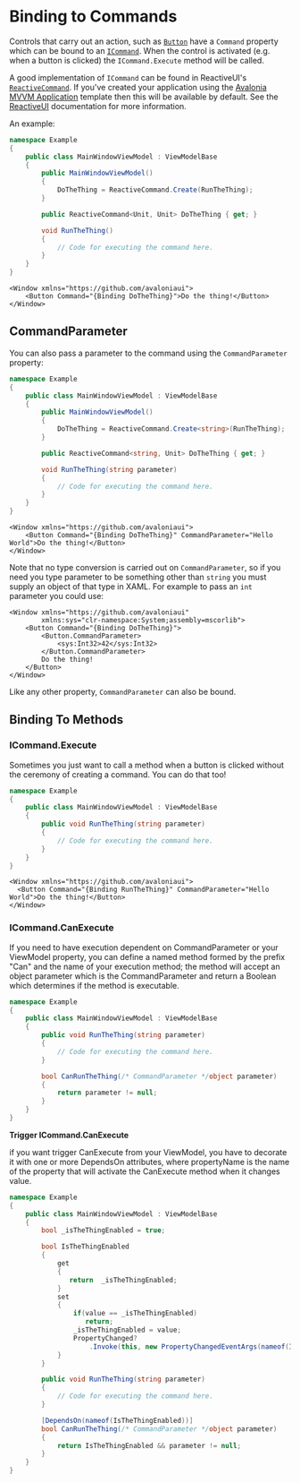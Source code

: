# Binding to Commands

Controls that carry out an action, such as [`Button`](http://reference.avaloniaui.net/api/Avalonia.Controls/Button/4AAA993D) have a `Command` property which can be bound to an [`ICommand`](https://docs.microsoft.com/en-gb/dotnet/api/system.windows.input.icommand?view=netstandard-2.0). When the control is activated \(e.g. when a button is clicked\) the `ICommand.Execute` method will be called.

A good implementation of `ICommand` can be found in ReactiveUI's [`ReactiveCommand`](https://reactiveui.net/docs/handbook/commands/). If you've created your application using the [Avalonia MVVM Application](https://docs.avaloniaui.net/tutorials/todo-list-app/creating-a-new-project#net-core-cli) template then this will be available by default. See the [ReactiveUI](https://reactiveui.net/docs/handbook/commands/) documentation for more information.

An example:

```csharp
namespace Example
{
    public class MainWindowViewModel : ViewModelBase
    {
        public MainWindowViewModel()
        {
            DoTheThing = ReactiveCommand.Create(RunTheThing);
        }

        public ReactiveCommand<Unit, Unit> DoTheThing { get; }

        void RunTheThing()
        {
            // Code for executing the command here.
        }
    }
}
```

```markup
<Window xmlns="https://github.com/avaloniaui">
    <Button Command="{Binding DoTheThing}">Do the thing!</Button>
</Window>
```

## CommandParameter <a id="commandparameter"></a>

You can also pass a parameter to the command using the `CommandParameter` property:

```csharp
namespace Example
{
    public class MainWindowViewModel : ViewModelBase
    {
        public MainWindowViewModel()
        {
            DoTheThing = ReactiveCommand.Create<string>(RunTheThing);
        }

        public ReactiveCommand<string, Unit> DoTheThing { get; }

        void RunTheThing(string parameter)
        {
            // Code for executing the command here.
        }
    }
}
```

```text
<Window xmlns="https://github.com/avaloniaui">
    <Button Command="{Binding DoTheThing}" CommandParameter="Hello World">Do the thing!</Button>
</Window>
```

Note that no type conversion is carried out on `CommandParameter`, so if you need you type parameter to be something other than `string` you must supply an object of that type in XAML. For example to pass an `int` parameter you could use:

```markup
<Window xmlns="https://github.com/avaloniaui"
        xmlns:sys="clr-namespace:System;assembly=mscorlib">
    <Button Command="{Binding DoTheThing}">
        <Button.CommandParameter>
            <sys:Int32>42</sys:Int32>
        </Button.CommandParameter>
        Do the thing!
    </Button>
</Window>
```

Like any other property, `CommandParameter` can also be bound.

## Binding To Methods <a id="binding-to-methods"></a>

### ICommand.Execute <a id="icommandexecute"></a>

Sometimes you just want to call a method when a button is clicked without the ceremony of creating a command. You can do that too!

```csharp
namespace Example
{
    public class MainWindowViewModel : ViewModelBase
    {
        public void RunTheThing(string parameter)
        {
            // Code for executing the command here.
        }
    }
}
```

```markup
<Window xmlns="https://github.com/avaloniaui">
  <Button Command="{Binding RunTheThing}" CommandParameter="Hello World">Do the thing!</Button>
</Window>
```

### ICommand.CanExecute <a id="icommandcanexecute"></a>

If you need to have execution dependent on CommandParameter or your ViewModel property, you can define a named method formed by the prefix "Can" and the name of your execution method; the method will accept an object parameter which is the CommandParameter and return a Boolean which determines if the method is executable.

```csharp
namespace Example
{
    public class MainWindowViewModel : ViewModelBase
    {
        public void RunTheThing(string parameter)
        {
            // Code for executing the command here.
        }

        bool CanRunTheThing(/* CommandParameter */object parameter)
        {
            return parameter != null;
        }
    }
}
```

**Trigger ICommand.CanExecute**

if you want trigger CanExecute from your ViewModel, you have to decorate it with one or more DependsOn attributes, where propertyName is the name of the property that will activate the CanExecute method when it changes value.

```csharp
namespace Example
{
    public class MainWindowViewModel : ViewModelBase
    {
        bool _isTheThingEnabled = true;

        bool IsTheThingEnabled
        {
            get
            {
               return  _isTheThingEnabled;
            }
            set
            {
                if(value == _isTheThingEnabled)
                   return;
                _isTheThingEnabled = value;
                PropertyChanged?
                    .Invoke(this, new PropertyChangedEventArgs(nameof(IsTheThingEnabled)));
            }
        }

        public void RunTheThing(string parameter)
        {
            // Code for executing the command here.
        }

        [DependsOn(nameof(IsTheThingEnabled))]
        bool CanRunTheThing(/* CommandParameter */object parameter)
        {
            return IsTheThingEnabled && parameter != null;
        }
    }
}
```

